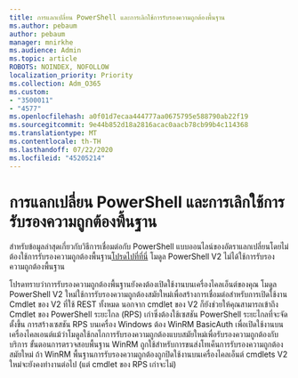 ```yaml
---
title: การแลกเปลี่ยน PowerShell และการเลิกใช้การรับรองความถูกต้องพื้นฐาน
ms.author: pebaum
author: pebaum
manager: mnirkhe
ms.audience: Admin
ms.topic: article
ROBOTS: NOINDEX, NOFOLLOW
localization_priority: Priority
ms.collection: Adm_O365
ms.custom:
- "3500011"
- "4577"
ms.openlocfilehash: a0f01d7ecaa444777aa0675795e588790ab22f19
ms.sourcegitcommit: 9e44b852d18a2816acac0aacb78cb99b4c114368
ms.translationtype: MT
ms.contentlocale: th-TH
ms.lasthandoff: 07/22/2020
ms.locfileid: "45205214"
---
```

# <a name="exchange-powershell-and-basic-authentication-deprecation"></a>การแลกเปลี่ยน PowerShell และการเลิกใช้การรับรองความถูกต้องพื้นฐาน

สําหรับข้อมูลล่าสุดเกี่ยวกับวิธีการเชื่อมต่อกับ PowerShell แบบออนไลน์ของอัตราแลกเปลี่ยนโดยไม่ต้องใช้การรับรองความถูกต้องพื้นฐาน[โปรดไปที่ที่นี่](https://aka.ms/exops-docs) โมดูล PowerShell V2 ไม่ได้ใช้การรับรองความถูกต้องพื้นฐาน

โปรดทราบว่าการรับรองความถูกต้องพื้นฐานยังคงต้องเปิดใช้งานบนเครื่องไคลเอ็นต์ของคุณ
โมดูล PowerShell V2 ใหม่ใช้การรับรองความถูกต้องสมัยใหม่เพื่อสร้างการเชื่อมต่อสําหรับการเปิดใช้งาน Cmdlet ของ V2 ที่ใช้ REST ทั้งหมด นอกจาก cmdlet ของ V2 ก็ยังช่วยให้คุณสามารถเข้าถึง Cmdlet ของ PowerShell ระยะไกล (RPS) เก่าซึ่งต้องใช้เซสชัน PowerShell ระยะไกลที่จะจัดตั้งขึ้น การสร้างเซสชัน RPS บนเครื่อง Windows ต้อง WinRM BasicAuth เพื่อเปิดใช้งานบนเครื่องไคลเอนต์แม้ว่าโมดูลใช้กลไกการรับรองความถูกต้องแบบสมัยใหม่เพื่อรับรองความถูกต้องกับบริการ ขั้นตอนการตรวจสอบพื้นฐาน WinRM ถูกใช้สําหรับการขนส่งโทเค็นการรับรองความถูกต้องสมัยใหม่ ถ้า WinRM พื้นฐานการรับรองความถูกต้องถูกปิดใช้งานบนเครื่องไคลเอ็นต์ cmdlets V2 ใหม่จะยังคงทํางานต่อไป (แต่ cmdlet ของ RPS เก่าจะไม่)

